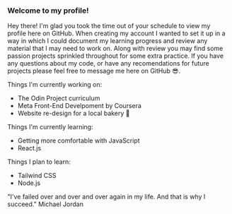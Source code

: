### Welcome to my profile!


Hey there! I'm glad you took the time out of your schedule to view my profile here on GitHub. When creating my account I wanted to set it up in a way in which I could document my learning progress and review any material that I may need to work on.
Along with review you may find some passion projects sprinkled throughout for some extra practice. If you have any questions about my code, or have any recomendations for future projects please feel free to message me here on GitHub 😎.

Things I'm currently working on:
 - The Odin Project curriculum
 - Meta Front-End Develpoment by Coursera
 - Website re-design for a local bakery 🍰

Things I'm currently learning:
 - Getting more comfortable with JavaScript
 - React.js

Things I plan to learn:
 - Tailwind CSS
 - Node.js


"I've failed over and over and over again in my life. And that is why I succeed."
 Michael Jordan

<!--
**Dezz-x/Dezz-x** is a ✨ _special_ ✨ repository because its `README.md` (this file) appears on your GitHub profile.

Here are some ideas to get you started:

- 🔭 I’m currently working on ...
- 🌱 I’m currently learning ...
- 👯 I’m looking to collaborate on ...
- 🤔 I’m looking for help with ...
- 💬 Ask me about ...
- 📫 How to reach me: ...
- 😄 Pronouns: ...
- ⚡ Fun fact: ...
-->
